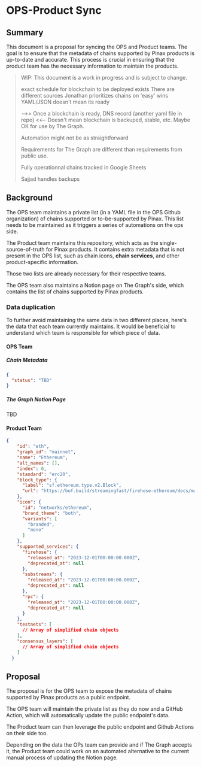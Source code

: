 # OPS-Product Sync

## Summary

This document is a proposal for syncing the OPS and Product teams. The goal is to ensure that the metadata of chains supported by Pinax products is up-to-date and accurate. This process is crucial in ensuring that the product team has the necessary information to maintain the products.

> WIP: This document is a work in progress and is subject to change.
>
> exact schedule for blockchain to be deployed exists
There are different sources
Jonathan prioritizes chains on 'easy' wins
YAML/JSON doesn't mean its ready
>
> -->> Once a blockchain is ready, DNS record (another yaml file in repo) <<--
Doesn't mean blockchain is backuped, stable, etc. Maybe OK for use by The Graph.
>
> Automation might not be as straightforward
>
> Requirements for The Graph are different than requirements from public use.
>
> Fully operationnal chains tracked in Google Sheets
>
> Sajjad handles backups

## Background

The OPS team maintains a private list (in a YAML file in the OPS Github organization) of chains supported or to-be-supported by Pinax. This list needs to be maintained as it triggers a series of automations on the ops side.

The Product team maintains this repository, which acts as the single-source-of-truth for Pinax products. It contains extra metadata that is not present in the OPS list, such as chain icons, __chain services__, and other product-specific information.

Those two lists are already necessary for their respective teams.

The OPS team also maintains a Notion page on The Graph's side, which contains the list of chains supported by Pinax products.

### Data duplication

To further avoid maintaining the same data in two different places, here's the data that each team currently maintains. It would be beneficial to understand which team is responsible for which piece of data.

#### OPS Team

##### Chain Metadata

```json
{
  "status": "TBD"
}
```

##### The Graph Notion Page

TBD

#### Product Team

```json
{
    "id": "eth",
    "graph_id": "mainnet",
    "name": "Ethereum",
    "alt_names": [],
    "index": 0,
    "standard": "erc20",
    "block_type": {
      "label": "sf.ethereum.type.v2.Block",
      "url": "https://buf.build/streamingfast/firehose-ethereum/docs/main:sf.ethereum.type.v2"
    },
    "icon": {
      "id": "networks/ethereum",
      "brand_theme": "both",
      "variants": [
        "branded",
        "mono"
      ]
    },
    "supported_services": {
      "firehose": {
        "released_at": "2023-12-01T00:00:00.000Z",
        "deprecated_at": null
      },
      "substreams": {
        "released_at": "2023-12-01T00:00:00.000Z",
        "deprecated_at": null
      },
      "rpc": {
        "released_at": "2023-12-01T00:00:00.000Z",
        "deprecated_at": null
      }
    },
    "testnets": [
      // Array of simplified chain objects
    ],
    "consensus_layers": [
      // Array of simplified chain objects
    ]
  }
```

## Proposal

The proposal is for the OPS team to expose the metadata of chains supported by Pinax products as a public endpoint.

The OPS team will maintain the private list as they do now and a GitHub Action, which will automatically update the public endpoint's data.

The Product team can then leverage the public endpoint and Github Actions on their side too.

Depending on the data the OPs team can provide and if The Graph accepts it, the Product team could work on an automated alternative to the current manual process of updating the Notion page.
